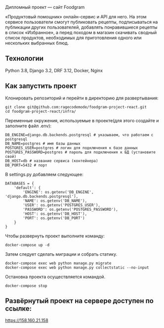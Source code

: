 Дипломный проект — сайт Foodgram

«Продуктовый помощник» онлайн-сервис и API для него. На этом сервисе пользователи смогут публиковать рецепты, подписываться на публикации других пользователей, добавлять понравившиеся рецепты в список «Избранное», а перед походом в магазин скачивать сводный список продуктов, необходимых для приготовления одного или нескольких выбранных блюд.

## Технологии
Python 3.8, Django 3.2, DRF 3.12, Docker, Nginx

## Как запустить проект

Клонировать репозиторий и перейти в директорию для развертывания:

```
git clone git@github.com:ragecodemode/foodgram-project-react.git
cd foodgram-project-react/infra/
```

Переменные окружения, используемые в проекте(для этого создайте и заполните файл .env):

```
DB_ENGINE=django.db.backends.postgresql # указываем, что работаем с postgresql
DB_NAME=postgres # имя базы данных
POSTGRES_USER=postgres # логин для подключения к базе данных
POSTGRES_PASSWORD=postgres # пароль для подключения к БД (установите свой)
DB_HOST=db # название сервиса (контейнера)
DB_PORT=5432 # порт
```
В settings.py добавляем следующее:

```
DATABASES = {
    'default': {
        'ENGINE': os.getenv('DB_ENGINE', 'django.db.backends.postgresql'),
        'NAME': os.getenv('DB_NAME'),
        'USER': os.getenv('POSTGRES_USER'),
        'PASSWORD': os.getenv('POSTGRES_PASSWORD'),
        'HOST': os.getenv('DB_HOST'),
        'PORT': os.getenv('DB_PORT')
    }
}
```

Чтобы развернуть проект выполните команду:

```
docker-compose up -d
```
Затем следует сделать миграции и собрать статику.
```
docker-compose exec web python manage.py migrate
docker-compose exec web python manage.py collectstatic --no-input
```
Остановка проекта осуществляется командой.
```
docker-compose stop
```

## Развёрнутый проект на сервере доступен по ссылке:

 https://158.160.21.158
